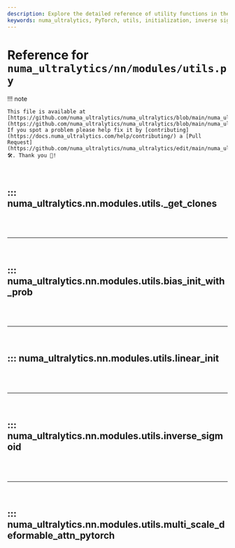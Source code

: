 ```yaml
---
description: Explore the detailed reference of utility functions in the numa_ultralytics PyTorch modules. Learn about initialization, inverse sigmoid, and multiscale deformable attention.
keywords: numa_ultralytics, PyTorch, utils, initialization, inverse sigmoid, multiscale deformable attention, deep learning, neural networks
---
```


# Reference for `numa_ultralytics/nn/modules/utils.py`

!!! note

    This file is available at [https://github.com/numa_ultralytics/numa_ultralytics/blob/main/numa_ultralytics/nn/modules/utils.py](https://github.com/numa_ultralytics/numa_ultralytics/blob/main/numa_ultralytics/nn/modules/utils.py). If you spot a problem please help fix it by [contributing](https://docs.numa_ultralytics.com/help/contributing/) a [Pull Request](https://github.com/numa_ultralytics/numa_ultralytics/edit/main/numa_ultralytics/nn/modules/utils.py) 🛠️. Thank you 🙏!

<br>

## ::: numa_ultralytics.nn.modules.utils.\_get_clones

<br><br><hr><br>

## ::: numa_ultralytics.nn.modules.utils.bias_init_with_prob

<br><br><hr><br>

## ::: numa_ultralytics.nn.modules.utils.linear_init

<br><br><hr><br>

## ::: numa_ultralytics.nn.modules.utils.inverse_sigmoid

<br><br><hr><br>

## ::: numa_ultralytics.nn.modules.utils.multi_scale_deformable_attn_pytorch

<br><br>
